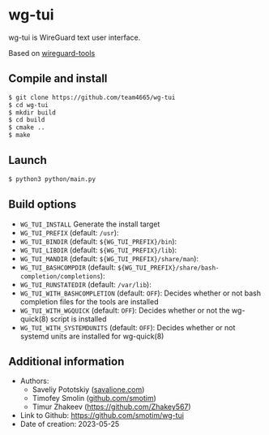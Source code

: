 # wg-tui
wg-tui is WireGuard text user interface.

Based on [wireguard-tools](https://git.zx2c4.com/wireguard-tools)

## Compile and install
```sh
$ git clone https://github.com/team4665/wg-tui 
$ cd wg-tui
$ mkdir build
$ cd build
$ cmake ..
$ make
```
## Launch
```sh
$ python3 python/main.py
```
## Build options
* ``WG_TUI_INSTALL`` Generate the install target
* ``WG_TUI_PREFIX`` (default: ``/usr``): 
* ``WG_TUI_BINDIR`` (default: ``${WG_TUI_PREFIX}/bin``): 
* ``WG_TUI_LIBDIR`` (default: ``${WG_TUI_PREFIX}/lib``): 
* ``WG_TUI_MANDIR`` (default: ``${WG_TUI_PREFIX}/share/man``): 
* ``WG_TUI_BASHCOMPDIR`` (default: ``${WG_TUI_PREFIX}/share/bash-completion/completions``): 
* ``WG_TUI_RUNSTATEDIR`` (default: ``/var/lib``): 
* ``WG_TUI_WITH_BASHCOMPLETION`` (default: ``OFF``): Decides whether or not bash completion files for the tools are installed
* ``WG_TUI_WITH_WGQUICK`` (default: ``OFF``): Decides whether or not the wg-quick(8) script is installed
* ``WG_TUI_WITH_SYSTEMDUNITS`` (default: ``OFF``): Decides whether or not systemd units are installed for wg-quick(8)

## Additional information
* Authors:
  * Saveliy Pototskiy ([savalione.com](https://savalione.com))
  * Timofey Smolin ([github.com/smotim](https://github.com/smotim))
  * Timur Zhakeev (https://github.com/Zhakey567)
* Link to Github: https://github.com/smotim/wg-tui
* Date of creation: 2023-05-25
